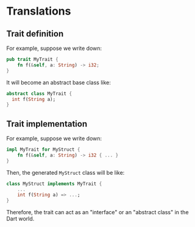 # Translations

## Trait definition

For example, suppose we write down:

```rust
pub trait MyTrait {
    fn f(&self, a: String) -> i32;
}
```

It will become an abstract base class like:

```dart
abstract class MyTrait {
  int f(String a);
}
```

## Trait implementation

For example, suppose we write down:

```rust
impl MyTrait for MyStruct {
    fn f(&self, a: String) -> i32 { ... }
}
```

Then, the generated `MyStruct` class will be like:

```dart
class MyStruct implements MyTrait {
    ...
    int f(String a) => ...;
}
```

Therefore, the trait can act as an "interface" or an "abstract class" in the Dart world.
